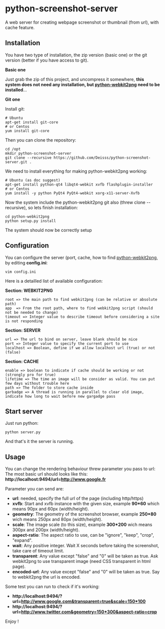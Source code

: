 python-screenshot-server
========================

A web server for creating webpage screenshot or thumbnail (from url), with cache feature.




Installation
------------


You have two type of installation, the zip version (basic one) or the git version (better if you have access to git).

**Basic one**

Just grab the zip of this project, and uncompress it somewhere, __this system does not need any installation, but [python-webkit2png](https://github.com/adamn/python-webkit2png) need to be installed__...


**Git one**

Install git:

    # Ubuntu
    apt-get install git-core
    # or Centos
    yum install git-core

Then you can clone the repository:

    cd /opt
    mkdir python-screenshot-server
    git clone --recursive https://github.com/Deisss/python-screenshot-server.git .

We need to install everything for making python-webkit2png working:

    # Ubuntu (as doc suggest)
    apt-get install python-qt4 libqt4-webkit xvfb flashplugin-installer
    # or Centos
    yum install -y python PyQt4 PyQt4-webkit xorg-x11-server-Xvfb

Now the system include the python-webkit2png git also (threw clone --recursive), so lets finish installation:

    cd python-webkit2png
    python setup.py install

The system should now be correctly setup

Configuration
-------------

You can configure the server (port, cache, how to find [python-webkit2png](https://github.com/adamn/python-webkit2png), by editing __config.ini__:

    vim config.ini


Here is a detailled list of available configuration:

**Section: WEBKIT2PNG**

    root => the main path to find webkit2png (can be relative or absolute path)
    app  => From the root path, where to find webkit2png script (should not be needed to change)
    timeout => Integer value to describe timeout before considering a site is not responding


**Section: SERVER**

    url => The url to bind on server, leave blank should be nice
    port => Integer value to specify the current port to use
    localhost => Boolean, define if we allow localhost url (true) or not (false)


**Section: CACHE**

    enable => boolean to indicate if cache should be working or not (strongly pro for true)
    lifetime => The time an image will be consider as valid. You can put few days without trouble here
    path => The folder to store cache inside
    garbadge => A thread is running in parallel to clear old image, indicate how long to wait before new gargadge pass




Start server
------------

Just run python:

    python server.py

And that's it the server is running.




Usage
-----

You can change the rendering behaviour threw parameter you pass to url:
The most basic url should looks like this: **http://localhost:9494/url=http://www.google.fr**


Parameter you can send are:
  * **url**: needed, specify the full url of the page (including http/https)
  * **xvfb**: Start and xvfb instance with the given size, example **90*60** which means 90px and 60px (width/height).
  * **geometry**: The geometry of the screenshot browser, example **250*80** wich means 250px and 80px (width/height).
  * **scale**: The image scale (to this size), example **300*200** wich means 300px and 200px (width/height).
  * **aspect-ratio**: The aspect ratio to use, can be "ignore", "keep", "crop", "expand".
  * **wait**: Any positive integer. Wait X seconds before taking the screenshot, take care of timeout limit.
  * **transparent**: Any value except "false" and "0" will be taken as true. Ask webkit2png to use transparent image (need CSS transparent in html page).
  * **encoded-url**: Any value except "false" and "0" will be taken as true. Say to webkit2png the url is encoded.


Some test you can run to check if it's working:
  * __http://localhost:9494/?url=http://www.google.com&transparent=true&scale=150*100__
  * __http://localhost:9494/?url=http://www.twitter.com&geometry=150*300&aspect-ratio=crop__


Enjoy !
